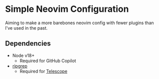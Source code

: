 # Simple Neovim Configuration

Aiming to make a more barebones neovim config with fewer plugins than I've used in the past.

## Dependencies

* Node v18+
    * Required for GitHub Copilot
* [ripgrep](https://github.com/BurntSushi/ripgrep)
    * Required for [Telescope](https://github.com/nvim-telescope/telescope.nvim#required-dependencies)

